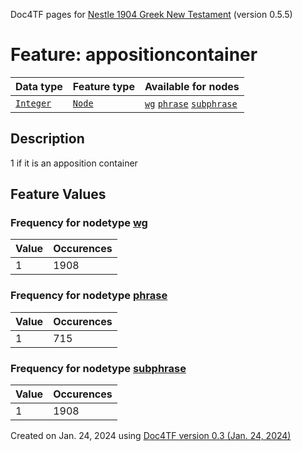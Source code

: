 Doc4TF pages for [Nestle 1904 Greek New Testament](https://github.com/saulocantanhede/tfgreek2/tree/master/tf) (version 0.5.5)
# Feature: appositioncontainer
Data type|Feature type|Available for nodes
---|---|---
[`Integer`](featurebydatatype.md#integer)|[`Node`](featurebytype.md#node)| [`wg`](featurebynodetype.md#wg)  [`phrase`](featurebynodetype.md#phrase)  [`subphrase`](featurebynodetype.md#subphrase) 
## Description
1 if it is an apposition container
## Feature Values
### Frequency for nodetype [wg](featurebynodetype.md#wg)
Value|Occurences
---|---
1|1908
### Frequency for nodetype [phrase](featurebynodetype.md#phrase)
Value|Occurences
---|---
1|715
### Frequency for nodetype [subphrase](featurebynodetype.md#subphrase)
Value|Occurences
---|---
1|1908
 

Created on Jan. 24, 2024 using [Doc4TF  version 0.3 (Jan. 24, 2024)](https://github.com/tonyjurg/Doc4TF) 